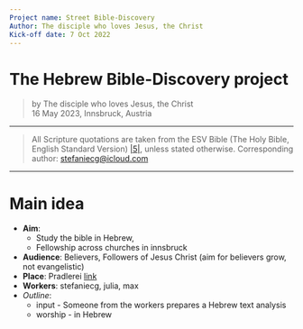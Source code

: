 ```yaml
---
Project name: Street Bible-Discovery
Author: The disciple who loves Jesus, the Christ
Kick-off date: 7 Oct 2022
---
```


The Hebrew Bible-Discovery project
====================================
> by The disciple who loves Jesus, the Christ  
16 May 2023, Innsbruck, Austria

------------------------------------------------------------------

> All Scripture quotations are taken from the ESV Bible (The Holy Bible, English Standard Version) [|5|](#references), unless stated otherwise.
Corresponding author: [stefaniecg@icloud.com](mailto:stefaniecg@icloud.com)

------------------------------------------------------------------

# Main idea

- **Aim**:
   * Study the bible in Hebrew,
   * Fellowship across churches in innsbruck
- **Audience**: Believers, Followers of Jesus Christ (aim for believers grow, not evangelistic)
- **Place**: Pradlerei [link](https://pradlerei.at)
- **Workers**: stefaniecg, julia, max
- *Outline*:
  * input - Someone from the workers prepares a Hebrew text analysis
  * worship - in Hebrew
